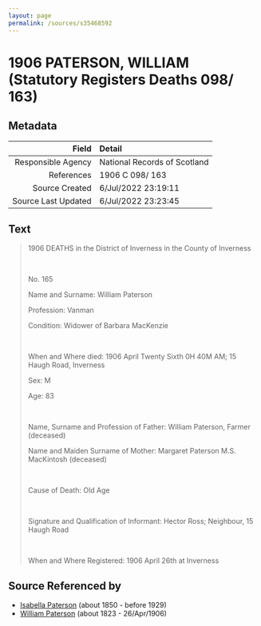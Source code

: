 ```yaml
---
layout: page
permalink: /sources/s35468592
---
```


# 1906 PATERSON, WILLIAM (Statutory Registers Deaths 098/ 163)

## Metadata
Field | Detail
---:|:---
Responsible Agency | National Records of Scotland
References | 1906 C 098/ 163
Source Created | 6/Jul/2022 23:19:11
Source Last Updated | 6/Jul/2022 23:23:45

## Text

> 1906 DEATHS in the District of Inverness in the County of Inverness
>
> <br/>
>
> No. 165
>
> Name and Surname: William Paterson
>
> Profession: Vanman
>
> Condition: Widower of Barbara MacKenzie
>
> <br/>
>
> When and Where died: 1906 April Twenty Sixth 0H 40M AM; 15 Haugh Road, Inverness
>
> Sex: M
>
> Age: 83
>
> <br/>
>
> Name, Surname and Profession of Father: William Paterson, Farmer (deceased)
>
> Name and Maiden Surname of Mother: Margaret Paterson M.S. MacKintosh (deceased)
>
> <br/>
>
> Cause of Death: Old Age
>
> <br/>
>
> Signature and Qualification of Informant: Hector Ross; Neighbour, 15 Haugh Road
>
> <br/>
>
> When and Where Registered: 1906 April 26th at Inverness
>

## Source Referenced by

* [Isabella Paterson](../people/@24882788@-isabella-paterson-b1850-d1929.md) (about 1850 - before 1929)
* [William Paterson](../people/@55148620@-william-paterson-b1823-d1906-4-26.md) (about 1823 - 26/Apr/1906)

